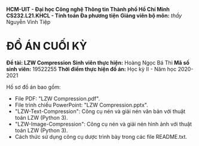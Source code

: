 **HCM-UIT - Đại học Công nghệ Thông tin Thành phố Hồ Chí Minh**
**CS232.L21.KHCL - Tính toán Đa phương tiện**
**Giảng viên bộ môn:** _thầy_ Nguyễn Vinh Tiệp

# ĐỒ ÁN CUỐI KỲ
**Đề tài: LZW Compression**
**Sinh viên thực hiện:** Hoàng Ngọc Bá Thi
**Mã số sinh viên:** 19522255
**Thời điểm thực hiện đồ án:** Học kỳ II - Năm học 2020-2021

Hồ sơ đồ án bao gồm:
- File PDF: "LZW Compression.pdf".
- File trình chiếu PowerPoint: "LZW Compression.pptx".
- "LZW-Text-Compression": Công cụ nén và giải nén văn bản với thuật toán LZW (Python 3).
- "LZW-Image-Compression": Công cụ nén và giải nén hình ảnh với thuật toán LZW (Python 3).
- Cách thức sử dụng công cụ dược trình bày trong các file README.txt.

